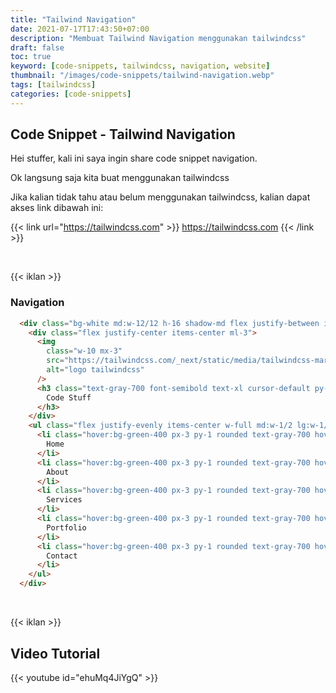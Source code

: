 ```yaml
---
title: "Tailwind Navigation"
date: 2021-07-17T17:43:50+07:00
description: "Membuat Tailwind Navigation menggunakan tailwindcss"
draft: false
toc: true
keyword: [code-snippets, tailwindcss, navigation, website]
thumbnail: "/images/code-snippets/tailwind-navigation.webp"
tags: [tailwindcss]
categories: [code-snippets]
---
```


## Code Snippet - Tailwind Navigation

Hei stuffer, kali ini saya ingin share code snippet navigation.

Ok langsung saja kita buat menggunakan tailwindcss

Jika kalian tidak tahu atau belum menggunakan tailwindcss, kalian dapat akses link dibawah ini:

{{< link url="https://tailwindcss.com" >}}
  https://tailwindcss.com
{{< /link >}}

&nbsp;

{{< iklan >}}

### Navigation
```html
  <div class="bg-white md:w-12/12 h-16 shadow-md flex justify-between items-center flex-col md:flex-row md:rounded md:m-3">
    <div class="flex justify-center items-center ml-3">
      <img 
        class="w-10 mx-3"
        src="https://tailwindcss.com/_next/static/media/tailwindcss-mark.cb8046c163f77190406dfbf4dec89848.svg" 
        alt="logo tailwindcss" 
      />
      <h3 class="text-gray-700 font-semibold text-xl cursor-default py-2 md:py-0">
        Code Stuff
      </h3>
    </div>
    <ul class="flex justify-evenly items-center w-full md:w-1/2 lg:w-1/3 bg-gray-100 md:bg-white mr-0 md:mr-5 py-2 md:py-0">
      <li class="hover:bg-green-400 px-3 py-1 rounded text-gray-700 hover:text-white font-semibold cursor-pointer">
        Home
      </li>
      <li class="hover:bg-green-400 px-3 py-1 rounded text-gray-700 hover:text-white font-semibold cursor-pointer">
        About
      </li>
      <li class="hover:bg-green-400 px-3 py-1 rounded text-gray-700 hover:text-white font-semibold cursor-pointer">
        Services
      </li>
      <li class="hover:bg-green-400 px-3 py-1 rounded text-gray-700 hover:text-white font-semibold cursor-pointer">
        Portfolio
      </li>
      <li class="hover:bg-green-400 px-3 py-1 rounded text-gray-700 hover:text-white font-semibold cursor-pointer">
        Contact
      </li>
    </ul>
  </div> 
```

&nbsp;

{{< iklan >}}

## Video Tutorial
{{< youtube id="ehuMq4JiYgQ" >}}